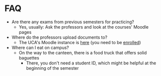 # FAQ

* Are there any exams from previous semesters for practicing?
  * Yes, usually: Ask the professors and look at the courses' Moodle pages
* Where do the professors upload documents to?
  * The UCA's Moodle instance is [here](https://ent.uca.fr/moodle/) (you need to be [enrolled](<Enrollment in France.md>))
* Where can I eat on campus?
  * On the way to the canteen, there is a food truck that offers solid baguettes
    * There, you don't need a student ID, which might be helpful at the beginning of the semester
